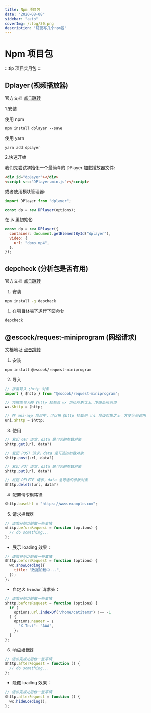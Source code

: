 ```yaml
---
title: Npm 项目包
date: "2020-08-08"
sidebar: "auto"
coverImg: /blog/30.png
description: "随便写几个npm包"
---
```


# Npm 项目包

:::tip
项目实用包
:::

## Dplayer (视频播放器)

官方文档 [点击跳转](https://dplayer.diygod.dev/zh/guide.html)

1.安装

使用 npm

```
npm install dplayer --save
```

使用 yarn

```
yarn add dplayer
```

2.快速开始

我们先尝试初始化一个最简单的 DPlayer
加载播放器文件:

```html
<div id="dplayer"></div>
<script src="DPlayer.min.js"></script>
```

或者使用模块管理器:

```js
import DPlayer from "dplayer";

const dp = new DPlayer(options);
```

在 js 里初始化:

```js
const dp = new DPlayer({
  container: document.getElementById("dplayer"),
  video: {
    url: "demo.mp4",
  },
});
```

## depcheck (分析包是否有用)

官方文档 [点击跳转](https://github.com/depcheck/depcheck)

1. 安装

```sh
npm install -g depcheck
```

1. 在项目终端下运行下面命令

```sh
depcheck
```

## @escook/request-miniprogram (网络请求)

文档地址 [点击跳转](https://www.npmjs.com/package/@escook/request-miniprogram)

1. 安装

```sh
npm install @escook/request-miniprogram
```

2. 导入

```js
// 按需导入 $http 对象
import { $http } from "@escook/request-miniprogram";

// 将按需导入的 $http 挂载到 wx 顶级对象之上，方便全局调用
wx.$http = $http;

// 在 uni-app 项目中，可以把 $http 挂载到 uni 顶级对象之上，方便全局调用
uni.$http = $http;
```

3. 使用

```js
// 发起 GET 请求，data 是可选的参数对象
$http.get(url, data?)

// 发起 POST 请求，data 是可选的参数对象
$http.post(url, data?)

// 发起 PUT 请求，data 是可选的参数对象
$http.put(url, data?)

// 发起 DELETE 请求，data 是可选的参数对象
$http.delete(url, data?)
```

4. 配置请求根路径

```js
$http.baseUrl = "https://www.example.com";
```

5. 请求拦截器

```js
// 请求开始之前做一些事情
$http.beforeRequest = function (options) {
  // do somethimg...
};
```

- 展示 loading 效果：

```js
// 请求开始之前做一些事情
$http.beforeRequest = function (options) {
  wx.showLoading({
    title: "数据加载中...",
  });
};
```

- 自定义 header 请求头：

```js
// 请求开始之前做一些事情
$http.beforeRequest = function (options) {
  if (
    options.url.indexOf("/home/catitems") !== -1
  ) {
    options.header = {
      "X-Test": "AAA",
    };
  }
};
```

6. 响应拦截器

```js
// 请求完成之后做一些事情
$http.afterRequest = function () {
  // do something...
};
```

- 隐藏 loading 效果：

```js
// 请求完成之后做一些事情
$http.afterRequest = function () {
  wx.hideLoading();
};
```
